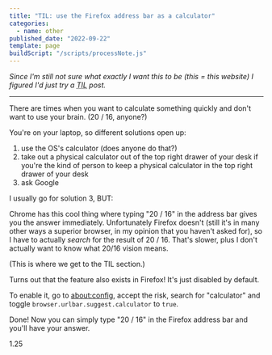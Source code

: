 ```yaml
---
title: "TIL: use the Firefox address bar as a calculator"
categories:
  - name: other
published_date: "2022-09-22"
template: page
buildScript: "/scripts/processNote.js"
---
```


_Since I'm still not sure what exactly I want this to be (this = this website) I figured I'd just try a <abbr title="Today I Learned">TIL</abbr> post._

---

There are times when you want to calculate something quickly and don't want to use your brain. (20 / 16, anyone?)

You're on your laptop, so different solutions open up:

1. use the OS's calculator (does anyone do that?)
2. take out a physical calculator out of the top right drawer of your desk if you're the kind of person to keep a physical calculator in the top right drawer of your desk
3. ask Google

I usually go for solution 3, BUT:

Chrome has this cool thing where typing "20 / 16" in the address bar gives you the answer immediately. Unfortunately Firefox doesn't (still it's in many other ways a superior browser, in my opinion that you haven't asked for), so I have to actually _search_ for the result of 20 / 16. That's slower, plus I don't actually want to know what 20/16 vision means.

(This is where we get to the TIL section.)

Turns out that the feature also exists in Firefox! It's just disabled by default.

To enable it, go to [about:config](https://support.mozilla.org/en-US/kb/about-config-editor-firefox), accept the risk, search for "calculator" and toggle `browser.​urlbar.​suggest.​calculator` <!-- This `code` element contains zero-width spaces after each dot to make sure the words wrap on small screens --> to `true`.

Done! Now you can simply type "20 / 16" in the Firefox address bar and you'll have your answer.

1.25
